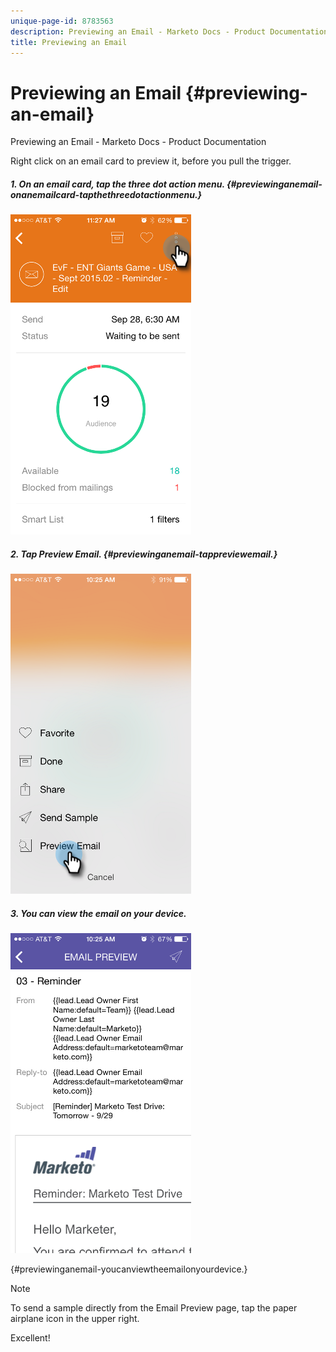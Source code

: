 ```yaml
---
unique-page-id: 8783563
description: Previewing an Email - Marketo Docs - Product Documentation
title: Previewing an Email
---
```


# Previewing an Email {#previewing-an-email}

Previewing an Email - Marketo Docs - Product Documentation

Right click on an email card to preview it, before you pull the trigger.

##### 1. On an email card, tap the three dot action menu. {#previewinganemail-onanemailcard-tapthethreedotactionmenu.}

![](assets/image2015-9-25-11-3a30-3a52.png)

##### 2. Tap Preview Email. {#previewinganemail-tappreviewemail.}

![](assets/image2015-7-14-16-3a42-3a21.png)

##### 3. You can view the email on your device.   
![](assets/image2015-9-25-11-3a23-3a42.png)

{#previewinganemail-youcanviewtheemailonyourdevice.}

>[!NOTE]
>
>To send a sample directly from the Email Preview page, tap the paper airplane icon in the upper right.

Excellent!

